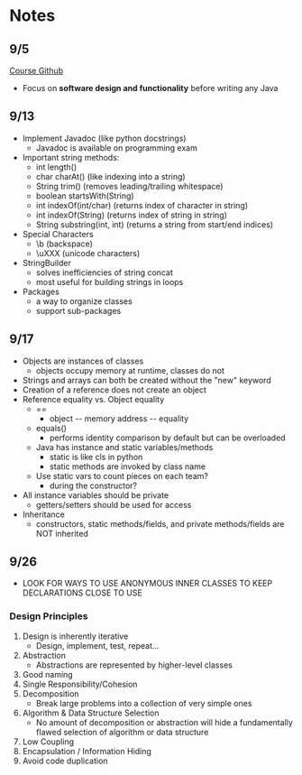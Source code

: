 # Notes

## 9/5
[Course Github](https://github.com/softwareconstruction240)
- Focus on **software design and functionality** before writing any Java

## 9/13
- Implement Javadoc (like python docstrings)
  - Javadoc is available on programming exam
- Important string methods:
  - int length()
  - char charAt() (like indexing into a string)
  - String trim() (removes leading/trailing whitespace)
  - boolean startsWith(String)
  - int indexOf(int/char) (returns index of character in string)
  - int indexOf(String) (returns index of string in string)
  - String substring(int, int) (returns a string from start/end indices)
- Special Characters
  - \b (backspace)
  - \uXXX (unicode characters)
- StringBuilder
  - solves inefficiencies of string concat
  - most useful for building strings in loops
- Packages
  - a way to organize classes
  - support sub-packages

## 9/17
- Objects are instances of classes
  - objects occupy memory at runtime, classes do not
- Strings and arrays can both be created without the "new" keyword
- Creation of a reference does not create an object
- Reference equality vs. Object equality
  - ==
    - object -- memory address -- equality
  - equals()
    - performs identity comparison by default but can be overloaded
  - Java has instance and static variables/methods
    - static is like cls in python
    - static methods are invoked by class name
  - Use static vars to count pieces on each team?
    - during the constructor?
- All instance variables should be private
  - getters/setters should be used for access
- Inheritance
  - constructors, static methods/fields, and private methods/fields are NOT inherited

## 9/26
- LOOK FOR WAYS TO USE ANONYMOUS INNER CLASSES TO KEEP DECLARATIONS CLOSE TO USE

### Design Principles
1. Design is inherently iterative
     - Design, implement, test, repeat...
2. Abstraction
     - Abstractions are represented by higher-level classes
3. Good naming
4. Single Responsibility/Cohesion
5. Decomposition
     - Break large problems into a collection of very simple ones
6. Algorithm & Data Structure Selection
     - No amount of decomposition or abstraction will hide a fundamentally flawed selection of algorithm or data structure
7. Low Coupling
8. Encapsulation / Information Hiding
9. Avoid code duplication